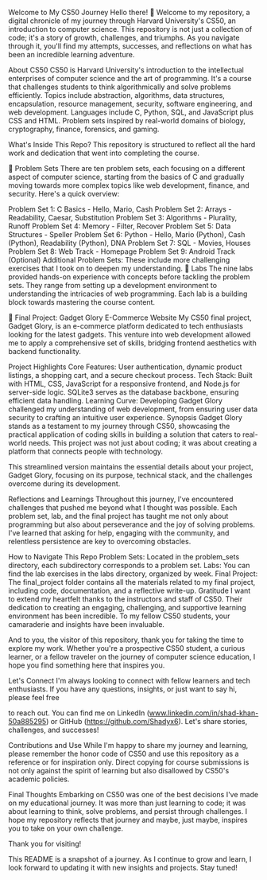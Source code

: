 Welcome to My CS50 Journey Hello there! 👋 Welcome to my repository, a digital chronicle of my journey through Harvard University's CS50, an introduction to computer science. This repository is not just a collection of code; it's a story of growth, challenges, and triumphs. As you navigate through it, you'll find my attempts, successes, and reflections on what has been an incredible learning adventure.

About CS50 CS50 is Harvard University's introduction to the intellectual enterprises of computer science and the art of programming. It's a course that challenges students to think algorithmically and solve problems efficiently. Topics include abstraction, algorithms, data structures, encapsulation, resource management, security, software engineering, and web development. Languages include C, Python, SQL, and JavaScript plus CSS and HTML. Problem sets inspired by real-world domains of biology, cryptography, finance, forensics, and gaming.

What's Inside This Repo? This repository is structured to reflect all the hard work and dedication that went into completing the course.

📘 Problem Sets There are ten problem sets, each focusing on a different aspect of computer science, starting from the basics of C and gradually moving towards more complex topics like web development, finance, and security. Here's a quick overview:

Problem Set 1: C Basics - Hello, Mario, Cash Problem Set 2: Arrays - Readability, Caesar, Substitution Problem Set 3: Algorithms - Plurality, Runoff Problem Set 4: Memory - Filter, Recover Problem Set 5: Data Structures - Speller Problem Set 6: Python - Hello, Mario (Python), Cash (Python), Readability (Python), DNA Problem Set 7: SQL - Movies, Houses Problem Set 8: Web Track - Homepage Problem Set 9: Android Track (Optional) Additional Problem Sets: These include more challenging exercises that I took on to deepen my understanding. 🔬 Labs The nine labs provided hands-on experience with concepts before tackling the problem sets. They range from setting up a development environment to understanding the intricacies of web programming. Each lab is a building block towards mastering the course content.

🚀 Final Project: Gadget Glory E-Commerce Website My CS50 final project, Gadget Glory, is an e-commerce platform dedicated to tech enthusiasts looking for the latest gadgets. This venture into web development allowed me to apply a comprehensive set of skills, bridging frontend aesthetics with backend functionality.

Project Highlights Core Features: User authentication, dynamic product listings, a shopping cart, and a secure checkout process. Tech Stack: Built with HTML, CSS, JavaScript for a responsive frontend, and Node.js for server-side logic. SQLite3 serves as the database backbone, ensuring efficient data handling. Learning Curve: Developing Gadget Glory challenged my understanding of web development, from ensuring user data security to crafting an intuitive user experience. Synopsis Gadget Glory stands as a testament to my journey through CS50, showcasing the practical application of coding skills in building a solution that caters to real-world needs. This project was not just about coding; it was about creating a platform that connects people with technology.

This streamlined version maintains the essential details about your project, Gadget Glory, focusing on its purpose, technical stack, and the challenges overcome during its development.

Reflections and Learnings Throughout this journey, I've encountered challenges that pushed me beyond what I thought was possible. Each problem set, lab, and the final project has taught me not only about programming but also about perseverance and the joy of solving problems. I've learned that asking for help, engaging with the community, and relentless persistence are key to overcoming obstacles.

How to Navigate This Repo Problem Sets: Located in the problem_sets directory, each subdirectory corresponds to a problem set. Labs: You can find the lab exercises in the labs directory, organized by week. Final Project: The final_project folder contains all the materials related to my final project, including code, documentation, and a reflective write-up. Gratitude I want to extend my heartfelt thanks to the instructors and staff of CS50. Their dedication to creating an engaging, challenging, and supportive learning environment has been incredible. To my fellow CS50 students, your camaraderie and insights have been invaluable.

And to you, the visitor of this repository, thank you for taking the time to explore my work. Whether you're a prospective CS50 student, a curious learner, or a fellow traveler on the journey of computer science education, I hope you find something here that inspires you.

Let's Connect I'm always looking to connect with fellow learners and tech enthusiasts. If you have any questions, insights, or just want to say hi, please feel free

to reach out. You can find me on LinkedIn (www.linkedin.com/in/shad-khan-50a885295) or GitHub (https://github.com/Shadyx6). Let's share stories, challenges, and successes!

Contributions and Use While I'm happy to share my journey and learning, please remember the honor code of CS50 and use this repository as a reference or for inspiration only. Direct copying for course submissions is not only against the spirit of learning but also disallowed by CS50's academic policies.

Final Thoughts Embarking on CS50 was one of the best decisions I've made on my educational journey. It was more than just learning to code; it was about learning to think, solve problems, and persist through challenges. I hope my repository reflects that journey and maybe, just maybe, inspires you to take on your own challenge.

Thank you for visiting!

This README is a snapshot of a journey. As I continue to grow and learn, I look forward to updating it with new insights and projects. Stay tuned!
